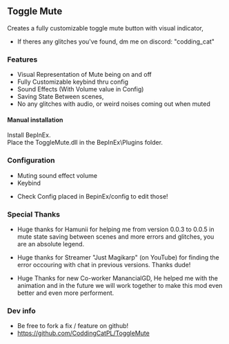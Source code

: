 ## Toggle Mute

Creates a fully customizable toggle mute button with visual indicator,

* If theres any glitches you've found, dm me on discord: "codding_cat"

### Features
* Visual Representation of Mute being on and off
* Fully Customizable keybind thru config
* Sound Effects (With Volume value in Config)
* Saving State Between scenes,
* No any glitches with audio, or weird noises coming out when muted

#### Manual installation
Install BepInEx.\
Place the ToggleMute.dll in the BepInEx\Plugins folder.

### Configuration
* Muting sound effect volume
* Keybind

- Check Config placed in BepinEx/config to edit those!

### Special Thanks

- Huge thanks for Hamunii for helping me from version 0.0.3 to 0.0.5 in mute state saving between scenes and more errors and glitches, you are an absolute legend.

- Huge thanks for Streamer "Just Magikarp" (on YouTube) for finding the error occouring with chat in previous versions. Thanks dude! 

- Huge Thanks for new Co-worker ManancialGD, He helped me with the animation and in the future we will work together to make this mod even better and even more performent.

### Dev info

- Be free to fork a fix / feature on github!
- https://github.com/CoddingCatPL/ToggleMute